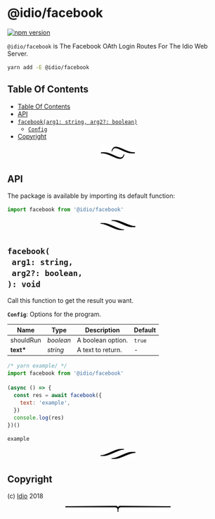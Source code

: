 # @idio/facebook

[![npm version](https://badge.fury.io/js/@idio/facebook.svg)](https://npmjs.org/package/@idio/facebook)

`@idio/facebook` is The Facebook OAth Login Routes For The Idio Web Server.

```sh
yarn add -E @idio/facebook
```

## Table Of Contents

- [Table Of Contents](#table-of-contents)
- [API](#api)
- [`facebook(arg1: string, arg2?: boolean)`](#mynewpackagearg1-stringarg2-boolean-void)
  * [`Config`](#type-config)
- [Copyright](#copyright)

<p align="center"><a href="#table-of-contents"><img src=".documentary/section-breaks/0.svg?sanitize=true"></a></p>

## API

The package is available by importing its default function:

```js
import facebook from '@idio/facebook'
```

<p align="center"><a href="#table-of-contents"><img src=".documentary/section-breaks/1.svg?sanitize=true"></a></p>

## `facebook(`<br/>&nbsp;&nbsp;`arg1: string,`<br/>&nbsp;&nbsp;`arg2?: boolean,`<br/>`): void`

Call this function to get the result you want.

__<a name="type-config">`Config`</a>__: Options for the program.

|   Name    |   Type    |    Description    | Default |
| --------- | --------- | ----------------- | ------- |
| shouldRun | _boolean_ | A boolean option. | `true`  |
| __text*__ | _string_  | A text to return. | -       |

```js
/* yarn example/ */
import facebook from '@idio/facebook'

(async () => {
  const res = await facebook({
    text: 'example',
  })
  console.log(res)
})()
```
```
example
```

<p align="center"><a href="#table-of-contents"><img src=".documentary/section-breaks/2.svg?sanitize=true"></a></p>

## Copyright

(c) [Idio][1] 2018

[1]: https://idio.cc

<p align="center"><a href="#table-of-contents"><img src=".documentary/section-breaks/-1.svg?sanitize=true"></a></p>